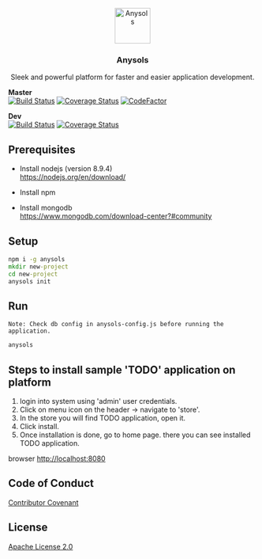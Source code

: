 <p align="center">
  <a href="https://anysols.com">
    <img src="https://anysols.com/assets/img/logo-small.png" alt="Anysols" height=72>
  </a>

  <h3 align="center">Anysols</h3>

  <p align="center">
    Sleek and powerful platform for faster and easier application development.
  </p>
</p>

**Master**  
[![Build Status](https://travis-ci.org/anysols/anysols.svg?branch=master)](https://travis-ci.org/anysols/anysols) 
[![Coverage Status](https://coveralls.io/repos/github/anysols/anysols/badge.svg?branch=master)](https://coveralls.io/github/anysols/anysols?branch=master)
[![CodeFactor](https://www.codefactor.io/repository/github/anysols/anysols/badge)](https://www.codefactor.io/repository/github/anysols/anysols)

**Dev**  
[![Build Status](https://travis-ci.org/anysols/anysols.svg?branch=platform)](https://travis-ci.org/anysols/anysols) 
[![Coverage Status](https://coveralls.io/repos/github/anysols/anysols/badge.svg?branch=platform)](https://coveralls.io/github/anysols/anysols?branch=platform)

## Prerequisites
* Install nodejs  (version 8.9.4)  
https://nodejs.org/en/download/

* Install npm

* Install mongodb  
https://www.mongodb.com/download-center?#community

## Setup
```cmd 
npm i -g anysols
mkdir new-project
cd new-project
anysols init 
```

## Run
`Note: Check db config in anysols-config.js before running the application.`

```cmd 
anysols
```

## Steps to install sample 'TODO' application on platform

1. login into system using 'admin' user credentials.
2. Click on menu icon on the header -> navigate to 'store'.
3. In the store you will find TODO application, open it.
4. Click install.
5. Once installation is done, go to home page. there you can see installed TODO application.

browser [http://localhost:8080](http://localhost:8080)

## Code of Conduct
[Contributor Covenant](/CODE_OF_CONDUCT.md)

## License
[Apache License 2.0](/LICENSE)
